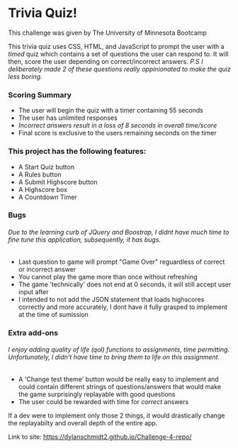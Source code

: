 # Trivia Quiz!

This challenge was given by The University of Minnesota Bootcamp 

This trivia quiz uses CSS, HTML, and JavaScript to prompt the user with a *timed* quiz which contains a set of questions the user can respond to. It will then, score the user depending on correct/incorrect answers. *P.S I deliberately made 2 of these questions really oppinionated to make the quiz less boring.*


### Scoring Summary
* The user will begin the quiz with a timer containing 55 seconds
* The user has unlimited responses
* _Incorrect answers result in a loss of 8 seconds in overall time/score_
* Final score is exclusive to the users remaining seconds on the timer

### This project has the following features: 
* A Start Quiz button 
* A Rules button
* A Submit Highscore button
* A Highscore box
* A Countdown Timer
    
### Bugs

###### Due to the learning curb of JQuery and Boostrap, I didnt have much time to fine tune this application, subsequently, it has bugs. 
* Last question to game will prompt "Game Over" reguardless of correct or incorrect answer
* You cannot play the game more than once without refreshing
* The game 'technically' does not end at 0 seconds, it will still accept user input after
* I intended to not add the JSON statement that loads highscores correctly and more accurately, I dont have it fully grasped to implement at the time of sumission

### Extra add-ons

###### I enjoy adding quality of life (qol) functions to assignments, time permitting. Unfortunately, I didn't have time to bring them to life on this assignment.

* A 'Change test theme' button would be really easy to implement and could contain different strings of questions/answers that would make the game surprisingly replayable with good questions
* The user could be rewarded with time for *correct* answers

If a dev were to implement only those 2 things, it would drastically change the replayabilty and overall depth of the entire app.

Link to site: https://dylanschmidt2.github.io/Challenge-4-repo/
